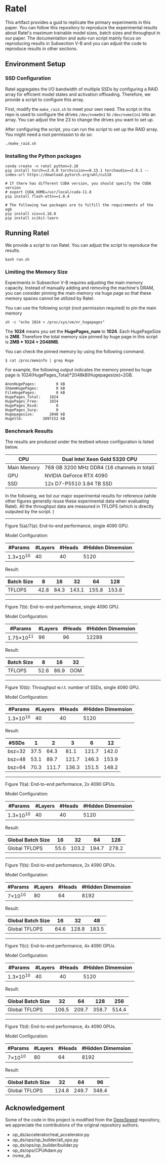 # Ratel

This artifact provides a guid to replicate the primary experiments in this paper. You can follow this repository to reproduce the experimental results about Ratel's maximum trainable model sizes, batch sizes and throughput in our paper. The documentation and auto-run script mainly focus on reproducing results in Subsection V-B and you can adjust the code to reproduce results in other sections. 

## Environment Setup

### SSD Configuration

Ratel aggregates the I/O bandwidth of multiple SSDs by configuring a RAID array for efficient model states and activation offloading. Therefore, we provide a script to configure this array.

First, modify the `make_raid.sh` to meet your own need. The script in this repo is used to configure the drives `/dev/nvme0n1` to `/dev/nvme11n1` into an array. You can adjust the line 23 to change the drives you want to set up.

After configuring the script, you can run the script to set up the RAID array. You might need a root permission to do so:

```shell
./make_raid.sh
```

### Installing the Python packages

```shell
conda create -n ratel python=3.10
pip install torch==2.0.0 torchvision==0.15.1 torchaudio==2.0.1 --index-url https://download.pytorch.org/whl/cu118

# If there has different CUDA version, you should specify the CUDA version
# export CUDA_HOME=/usr/local/cuda-11.8
pip install flash-attn==1.0.4

# The following two packages are to fulfill the requirements of the ogb
pip install six==1.16.0
pip install scikit-learn
```

## Running Ratel

We provide a script to run Ratel. You can adjust the script to reproduce the results. 

```shell
bash run.sh
```

### Limiting the Memory Size

Experiments in Subsection V-B requires adjusting the main memory capacity. Instead of manually adding and removing the machine's DRAM, you can consider pinning the main memory via huge page so that these memory spaces cannot be utilized by Ratel. 

You can use the following script (root permission required) to pin the main memory

```shell
sh -c "echo 1024 > /proc/sys/vm/nr_hugepages"
```

The **1024** means you set the **HugePages_num** to **1024**. Each HugePageSize is **2MB**. Therefore the total memory size pinned by huge page in this script is **2MB * 1024 = 2048MB**.

You can check the pinned memory by using the following command.

```shell
$ cat /proc/meminfo | grep Huge
```

For example, the following output indicates the memory pinned bu huge page is 1024(HugePages_Total)*2048kB(Hugepagesize)=2GB.

```
AnonHugePages:         0 kB
ShmemHugePages:        0 kB
FileHugePages:         0 kB
HugePages_Total:    1024
HugePages_Free:     1024
HugePages_Rsvd:        0
HugePages_Surp:        0
Hugepagesize:       2048 kB
Hugetlb:         2097152 kB
```

### Benchmark Results

The results are produced under the testbed whose configuration is listed below.

| CPU         | Dual Intel Xeon Gold 5320 CPU               |
|-------------|---------------------------------------------|
| Main Memory | 768 GB 3200 MHz DDR4 (16 channels in total) |
| GPU         | NVIDIA GeForce RTX 4090                     |
| SSD         | 12x D7-P5510 3.84 TB SSD                    |

In the following, we list our major experimental results for reference (while other figures generally reuse these experimental data when evaluating Ratel). All the throughput data are measured in TFLOPS (which is directly outputed by the script. )

---

Figure 5(a)/7(a): End-to-end performance, single 4090 GPU.

Model Configuration:

| #Params            | #Layers | #Heads | #Hidden Dimemsion |
|--------------------|---------|--------|-------------------|
| 1.3$\times10^{10}$ | 40      | 40     | 5120              |

Result: 

| Batch Size | 8    | 16   | 32    | 64    | 128   |
|------------|------|------|-------|-------|-------|
| TFLOPS     | 42.8 | 84.3 | 143.1 | 155.8 | 153.8 |

---

Figure 7(b): End-to-end performance, single 4090 GPU. 

Model Configuration:

| #Params             | #Layers | #Heads | #Hidden Dimemsion |
|---------------------|---------|--------|-------------------|
| 1.75$\times10^{11}$ | 96      | 96     | 12288             |

Result: 

| Batch Size | 8    | 16   | 32  |
|------------|------|------|-----|
| TFLOPS     | 52.6 | 86.9 | OOM |

---

Figure 10(b): Throughput w.r.t. number of SSDs, single 4090 GPU. 

Model Configuration:

| #Params            | #Layers | #Heads | #Hidden Dimemsion |
|--------------------|---------|--------|-------------------|
| 1.3$\times10^{10}$ | 40      | 40     | 5120              |

Result: 

| #SSDs  | 1    | 2     | 3     | 6     | 12    |
|--------|------|-------|-------|-------|-------|
| bsz=32 | 37.5 | 64.3  | 81.1  | 121.7 | 142.0 |
| bsz=48 | 53.1 | 89.7  | 121.7 | 146.3 | 153.9 |
| bsz=64 | 70.3 | 111.7 | 136.3 | 151.5 | 148.2 |

---

Figure 11(a): End-to-end performance, 2x 4090 GPUs. 

Model Configuration:

| #Params            | #Layers | #Heads | #Hidden Dimemsion |
|--------------------|---------|--------|-------------------|
| 1.3$\times10^{10}$ | 40      | 40     | 5120              |

Result: 

| Global Batch Size | 16   | 32    | 64    | 128   |
|-------------------|------|-------|-------|-------|
| Global TFLOPS     | 55.0 | 103.2 | 194.7 | 278.2 |

---

Figure 11(b): End-to-end performance, 2x 4090 GPUs. 

Model Configuration:

| #Params          | #Layers | #Heads | #Hidden Dimemsion |
|------------------|---------|--------|-------------------|
| 7$\times10^{10}$ | 80      | 64     | 8192              |

Result: 

| Global Batch Size | 16   | 32    | 48    |
|-------------------|------|-------|-------|
| Global TFLOPS     | 64.6 | 128.8 | 183.5 |

---

Figure 11(c): End-to-end performance, 4x 4090 GPUs. 

Model Configuration:

| #Params            | #Layers | #Heads | #Hidden Dimemsion |
|--------------------|---------|--------|-------------------|
| 1.3$\times10^{10}$ | 40      | 40     | 5120              |

Result: 

| Global Batch Size | 32    | 64    | 128   | 256   |
|-------------------|-------|-------|-------|-------|
| Global TFLOPS     | 106.5 | 209.7 | 358.7 | 514.4 |

---

Figure 11(d): End-to-end performance, 4x 4090 GPUs. 

Model Configuration:

| #Params          | #Layers | #Heads | #Hidden Dimemsion |
|------------------|---------|--------|-------------------|
| 7$\times10^{10}$ | 80      | 64     | 8192              |

Result: 

| Global Batch Size | 32    | 64    | 96    |
|-------------------|-------|-------|-------|
| Global TFLOPS     | 124.8 | 249.7 | 348.4 |

## Acknowledgement

Some of the code in this project is modified from the [DeepSpeed](https://github.com/microsoft/DeepSpeed) repository, we appreciate the contributions of the original repository authors.

* op_ds/accelerator/real_accelerator.py
* op_ds/ops/op_builder/all_ops.py
* op_ds/ops/op_builder/builder.py
* op_ds/ops/CPUAdam.py
* nvme_ds

